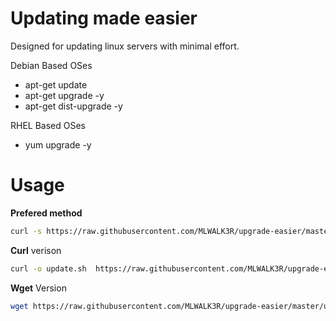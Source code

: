 Updating made easier
===================
Designed for updating linux servers with minimal effort.


Debian Based OSes
* apt-get update
* apt-get upgrade -y
* apt-get dist-upgrade -y

RHEL Based OSes 
* yum upgrade -y 

Usage
===========
**Prefered method**

```bash
curl -s https://raw.githubusercontent.com/MLWALK3R/upgrade-easier/master/update.sh | bash
```

**Curl** verison
```bash
curl -o update.sh  https://raw.githubusercontent.com/MLWALK3R/upgrade-easier/master/update.sh && chmod +x update.sh && ./update.sh
```

**Wget** Version
```bash
wget https://raw.githubusercontent.com/MLWALK3R/upgrade-easier/master/update.sh && chmod +x update.sh && ./update.sh
```

